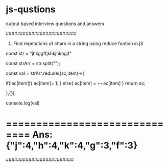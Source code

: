 # js-qustions
output based interview questions and answers

#########################
1. Find repetations of chars in a string using reduce funtion in jS

 const str = "jhkggffjkhkjhkhgjf"

const strArr = str.split("");


const val = strArr.reduce((ac,item)=>{
  
  if(!ac[item]){
    ac[item]= 1;
  } else{
   ac[item] = ++ac[item]
  }
  return ac;
  
},{});


console.log(val)

==============================
Ans:
{"j":4,"h":4,"k":4,"g":3,"f":3}
=============================


########################
